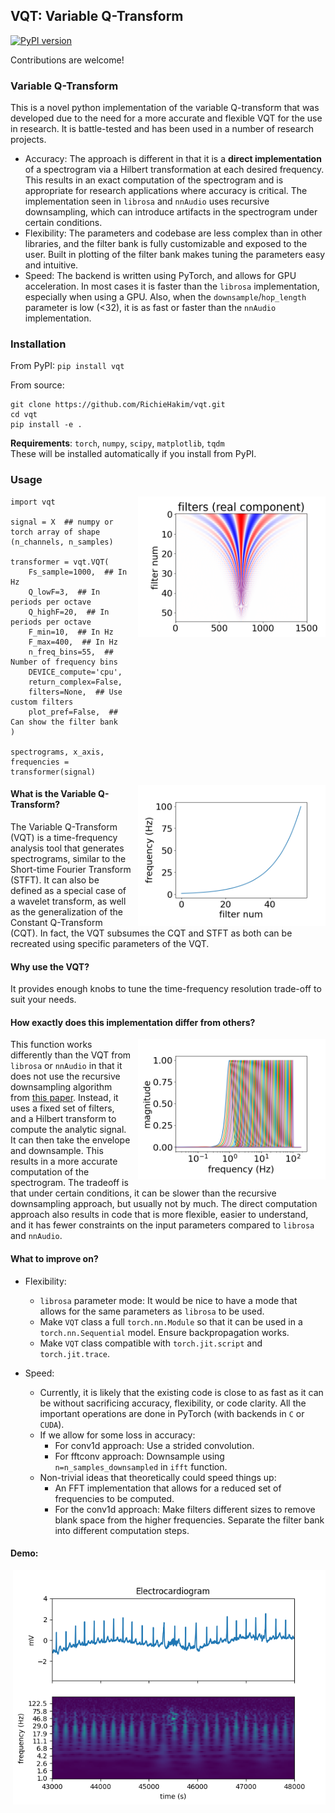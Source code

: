 ## VQT: Variable Q-Transform
[![PyPI
version](https://badge.fury.io/py/vqt.svg)](https://badge.fury.io/py/vqt)

Contributions are welcome!

### Variable Q-Transform

This is a novel python implementation of the variable Q-transform that was
developed due to the need for a more accurate and flexible VQT for the use in
research. It is battle-tested and has been used in a number of research
projects. <br>
- Accuracy: The approach is different in that it is a **direct implementation**
of a spectrogram  via a Hilbert transformation at each desired frequency. This
results in an exact computation of the spectrogram and is appropriate for
research applications where accuracy is critical. The implementation seen in
`librosa` and `nnAudio` uses recursive downsampling, which can introduce
artifacts in the spectrogram under certain conditions.
- Flexibility: The parameters and codebase are less complex than in other
libraries, and the filter bank is fully customizable and exposed to the user.
Built in plotting of the filter bank makes tuning the parameters easy and
intuitive.
- Speed: The backend is written using PyTorch, and allows for GPU acceleration.
In most cases it is faster than the `librosa` implementation, especially when
using a GPU. Also, when the `downsample`/`hop_length` parameter is low (<32), it
is as fast or faster than the `nnAudio` implementation.


### Installation
From PyPI: `pip install vqt`

From source:
```
git clone https://github.com/RichieHakim/vqt.git
cd vqt
pip install -e .
```

**Requirements**: `torch`, `numpy`, `scipy`, `matplotlib`, `tqdm` <br>
These will be installed automatically if you install from PyPI.
  
### Usage
<img src="docs/media/filter_bank.png" alt="filter_bank" width="300"
align="right"  style="margin-left: 10px"/>

```
import vqt

signal = X  ## numpy or torch array of shape (n_channels, n_samples)

transformer = vqt.VQT(
    Fs_sample=1000,  ## In Hz
    Q_lowF=3,  ## In periods per octave
    Q_highF=20,  ## In periods per octave
    F_min=10,  ## In Hz
    F_max=400,  ## In Hz
    n_freq_bins=55,  ## Number of frequency bins
    DEVICE_compute='cpu',
    return_complex=False,
    filters=None,  ## Use custom filters
    plot_pref=False,  ## Can show the filter bank
)

spectrograms, x_axis, frequencies = transformer(signal)
```
<img src="docs/media/freqs.png" alt="freqs" width="300"  align="right"
style="margin-left: 10px"/>

#### What is the Variable Q-Transform?

The Variable Q-Transform (VQT) is a time-frequency analysis tool that generates
spectrograms, similar to the Short-time Fourier Transform (STFT). It can also be
defined as a special case of a wavelet transform, as well as the generalization
of the Constant Q-Transform (CQT). In fact, the VQT subsumes the CQT and STFT as
both can be recreated using specific parameters of the VQT.

#### Why use the VQT?

It provides enough knobs to tune the time-frequency resolution trade-off to suit
your needs.

#### How exactly does this implementation differ from others?
<img src="docs/media/freq_response.png" alt="freq_response" width="300"
align="right"  style="margin-left: 10px"/>

This function works differently than the VQT from `librosa` or `nnAudio` in that
it does not use the recursive downsampling algorithm from [this
paper](http://academics.wellesley.edu/Physics/brown/pubs/effalgV92P2698-P2701.pdf).
Instead, it uses a fixed set of filters, and a Hilbert transform to compute the
analytic signal. It can then take the envelope and downsample. This results in a
more accurate computation of the spectrogram. The tradeoff is that under certain
conditions, it can be slower than the recursive downsampling approach, but
usually not by much. The direct computation approach also results in code that
is more flexible, easier to understand, and it has fewer constraints on the
input parameters compared to `librosa` and `nnAudio`.

#### What to improve on?

- Flexibility:
  - `librosa` parameter mode: It would be nice to have a mode that allows for
    the same parameters as `librosa` to be used.
  - Make `VQT` class a full `torch.nn.Module` so that it can be used in a
    `torch.nn.Sequential` model. Ensure backpropagation works.
  - Make `VQT` class compatible with `torch.jit.script` and `torch.jit.trace`.
  
- Speed:
  - Currently, it is likely that the existing code is close to as fast as it can
    be without sacrificing accuracy, flexibility, or code clarity. All the
    important operations are done in PyTorch (with backends in `C` or `CUDA`).
  - If we allow for some loss in accuracy:
    - For conv1d approach: Use a strided convolution.
    - For fftconv approach: Downsample using `n=n_samples_downsampled` in `ifft`
      function.
  - Non-trivial ideas that theoretically could speed things up:
    - An FFT implementation that allows for a reduced set of frequencies to be
      computed.
    - For the conv1d approach: Make filters different sizes to remove blank
      space from the higher frequencies. Separate the filter bank into different
      computation steps.


#### Demo:
<img src="docs/media/example_ECG.png" alt="ECG" width="500"  align="right"
style="margin-left: 10px"/>

```
import vqt
import numpy as np
import torch
import matplotlib.pyplot as plt
import scipy

data_ecg = scipy.datasets.electrocardiogram()

transformer = vqt.VQT(
    Fs_sample=360,
    Q_lowF=3,
    Q_highF=20,
    F_min=1,
    F_max=180,
    n_freq_bins=55,
    win_size=1501,
    downsample_factor=8,
    padding='same',
    return_complex=False,
    plot_pref=True,
    progressBar=False,
)

specs, xaxis, freqs = transformer(data_ecg)

fig, axs = plt.subplots(nrows=2, ncols=1, sharex=True, )
axs[0].plot(data_ecg)
axs[0].title.set_text('Electrocardiogram')
axs[1].pcolor(xaxis, np.arange(specs[0].shape[0]), specs[0] * (freqs)[:, None])
axs[1].set_yticks(np.arange(specs[0].shape[0])[::5], np.round(freqs[::5], 1));
axs[1].set_xlim([43000, 48000])
axs[0].set_ylabel('mV')
axs[1].set_ylabel('frequency (Hz)')
axs[1].set_xlabel('time (s)')
plt.show()
```